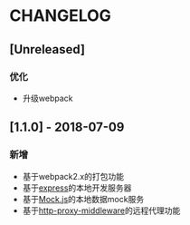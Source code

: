 # CHANGELOG

## [Unreleased]

### 优化

* 升级webpack

## [1.1.0] - 2018-07-09

### 新增

* 基于webpack2.x的打包功能
* 基于[express](http://expressjs.com/)的本地开发服务器
* 基于[Mock.js](https://github.com/nuysoft/Mock)的本地数据mock服务
* 基于[http-proxy-middleware](https://github.com/chimurai/http-proxy-middleware)的远程代理功能
